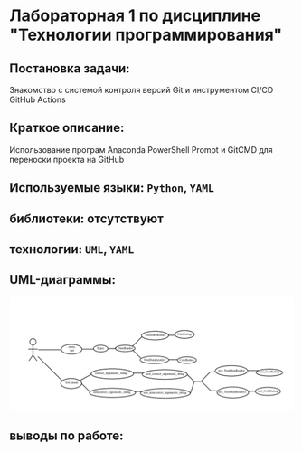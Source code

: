 # Лабораторная 1 по дисциплине "Технологии программирования"
## Постановка задачи:
Знакомство с системой контроля версий Git и инструментом CI/CD GitHub Actions
## Краткое описание:
Использование програм Anaconda PowerShell Prompt и GitCMD для переноски проекта на GitHub

## Используемые языки: `Python`, `YAML`
## библиотеки: отсутствуют
## технологии: `UML`, `YAML`
## UML-диаграммы:
![Диаграмма](https://github.com/ILya1499/PTLab1/blob/main/Docs/UMLDiagrams.png?raw=true)
## выводы по работе: